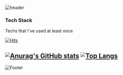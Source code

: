 ![header](https://capsule-render.vercel.app/api?type=waving&color=gradient&height=130)

### Tech Stack
Techs that I`ve used at least once

[![Hits](https://hits.seeyoufarm.com/api/count/incr/badge.svg?url=https%3A%2F%2Fgithub.com%2Fhttps%3A%2F%2Fgithub.com%2Fjusong23%2F&count_bg=%23985500&title_bg=%23FFDAA6&icon=&icon_color=%23E7E7E7&title=hits&edge_flat=false)](https://hits.seeyoufarm.com)

[![Anurag's GitHub stats](https://github-readme-stats.vercel.app/api?username=jusong23)](https://github.com/jusong23/github-readme-stats)
[![Top Langs](https://github-readme-stats.vercel.app/api/top-langs/?username=jusong23)](https://github.com/jusong23/github-readme-stats)
---------------------------------------
![Footer](https://capsule-render.vercel.app/api?type=waving&color=gradient&height=130&section=footer)
